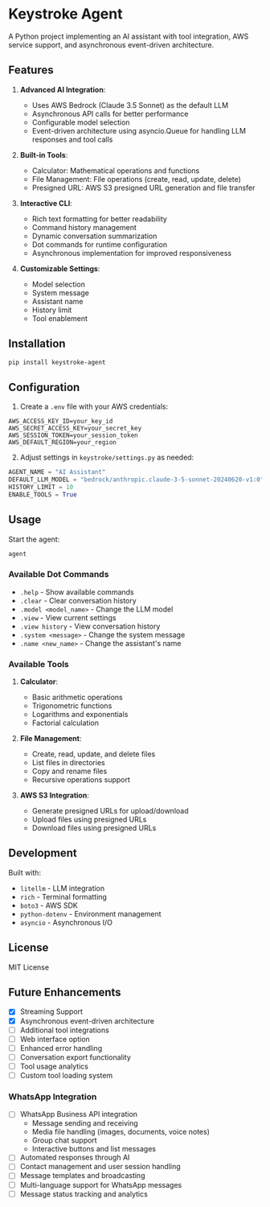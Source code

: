 # Keystroke Agent

A Python project implementing an AI assistant with tool integration, AWS service support, and asynchronous event-driven architecture.

## Features

1. **Advanced AI Integration**: 
   - Uses AWS Bedrock (Claude 3.5 Sonnet) as the default LLM
   - Asynchronous API calls for better performance
   - Configurable model selection
   - Event-driven architecture using asyncio.Queue for handling LLM responses and tool calls

2. **Built-in Tools**:
   - Calculator: Mathematical operations and functions
   - File Management: File operations (create, read, update, delete)
   - Presigned URL: AWS S3 presigned URL generation and file transfer

3. **Interactive CLI**:
   - Rich text formatting for better readability
   - Command history management
   - Dynamic conversation summarization
   - Dot commands for runtime configuration
   - Asynchronous implementation for improved responsiveness

4. **Customizable Settings**:
   - Model selection
   - System message
   - Assistant name
   - History limit
   - Tool enablement

## Installation

```sh
pip install keystroke-agent
```

## Configuration

1. Create a `.env` file with your AWS credentials:
```env
AWS_ACCESS_KEY_ID=your_key_id
AWS_SECRET_ACCESS_KEY=your_secret_key
AWS_SESSION_TOKEN=your_session_token
AWS_DEFAULT_REGION=your_region
```

2. Adjust settings in `keystroke/settings.py` as needed:
```python
AGENT_NAME = "AI Assistant"
DEFAULT_LLM_MODEL = "bedrock/anthropic.claude-3-5-sonnet-20240620-v1:0"
HISTORY_LIMIT = 10
ENABLE_TOOLS = True
```

## Usage

Start the agent:
```sh
agent
```

### Available Dot Commands

- `.help` - Show available commands
- `.clear` - Clear conversation history
- `.model <model_name>` - Change the LLM model
- `.view` - View current settings
- `.view history` - View conversation history
- `.system <message>` - Change the system message
- `.name <new_name>` - Change the assistant's name

### Available Tools

1. **Calculator**:
   - Basic arithmetic operations
   - Trigonometric functions
   - Logarithms and exponentials
   - Factorial calculation

2. **File Management**:
   - Create, read, update, and delete files
   - List files in directories
   - Copy and rename files
   - Recursive operations support

3. **AWS S3 Integration**:
   - Generate presigned URLs for upload/download
   - Upload files using presigned URLs
   - Download files using presigned URLs

## Development

Built with:
- `litellm` - LLM integration
- `rich` - Terminal formatting
- `boto3` - AWS SDK
- `python-dotenv` - Environment management
- `asyncio` - Asynchronous I/O

## License

MIT License

## Future Enhancements

- [x] Streaming Support
- [x] Asynchronous event-driven architecture
- [ ] Additional tool integrations
- [ ] Web interface option
- [ ] Enhanced error handling
- [ ] Conversation export functionality
- [ ] Tool usage analytics
- [ ] Custom tool loading system

### WhatsApp Integration
- [ ] WhatsApp Business API integration
  - Message sending and receiving
  - Media file handling (images, documents, voice notes)
  - Group chat support
  - Interactive buttons and list messages
- [ ] Automated responses through AI
- [ ] Contact management and user session handling
- [ ] Message templates and broadcasting
- [ ] Multi-language support for WhatsApp messages
- [ ] Message status tracking and analytics